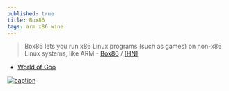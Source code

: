 ```yaml
---
published: true
title: Box86
tags: arm x86 wine
---
```

> Box86 lets you run x86 Linux programs (such as games) on non-x86 Linux systems, like ARM - [Box86](https://github.com/ptitSeb/box86) / [\[HN\]](https://news.ycombinator.com/item?id=20974221)
- [World of Goo](https://www.giantpockets.com/box86-run-x86-code-and-games-on-arm/)

[![caption](https://img.youtube.com/vi/B4YN37z3-ws/0.jpg)](https://www.youtube.com/watch?v=B4YN37z3-ws)
